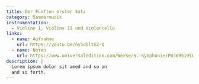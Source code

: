 ```yaml
---
title: Der Fünften erster Satz
category: Kammermusik
instrumentation:
  - Violine I, Violine II und Violoncello
links:
  - name: Aufnahme
    url: https://youtu.be/6y5dOltDZ-Q
  - name: Noten
    url: https://www.universaledition.com/Werke/5.-Symphonie/P0309519$0
description: |
  Lorem ipsum dolor sit amed and so on
  and so forth.
---
```

